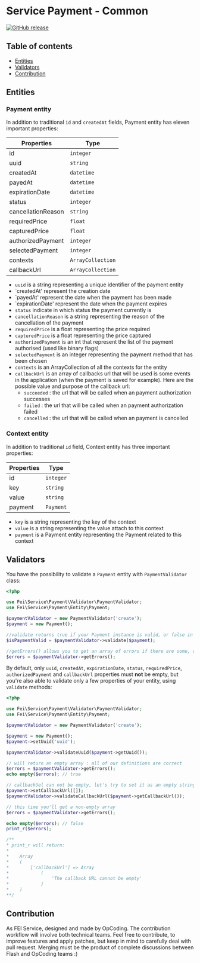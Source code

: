# Service Payment - Common

[![GitHub release](https://img.shields.io/github/release/flash-global/payment-common.svg?style=for-the-badge)](README.md)

## Table of contents
- [Entities](#entities)
- [Validators](#validators)
- [Contribution](#contribution)

## Entities

### Payment entity

In addition to traditional `id` and `createdAt` fields, Payment entity has eleven important properties:

| Properties    			| Type              |
|---------------------|-------------------|
| id            			| `integer`         |
| uuid          			| `string`          |
| createdAt     			| `datetime`        |
| payedAt     				| `datetime`        |
| expirationDate 			| `datetime`        |
| status 							| `integer`         |
| cancellationReason	| `string`         	|
| requiredPrice       | `float`         	|
| capturedPrice       | `float`         	|
| authorizedPayment 	| `integer`         |
| selectedPayment 		| `integer`         |
| contexts						| `ArrayCollection` |
| callbackUrl					| `ArrayCollection` |

* `uuid` is a string representing a unique identifier of the payment entity
* `createdAt' represent the creation date
* `payedAt' represent the date when the payment has been made
* `expirationDate' represent the date when the payment expires
* `status` indicate in which status the payment currently is
* `cancellationReason` is a string representing the reason of the cancellation of the payment
* `requiredPrice` is a float representing the price required
* `capturedPrice` is a float representing the price captured
* `authorizedPayment` is an int that represent the list of the payment authorised (used like binary flags)
* `selectedPayment` is an integer representing the payment method that has been chosen
* `contexts` is an ArrayCollection of all the contexts for the entity
* `callbackUrl` is an array of callbacks url that will be used is some events in the application (when the payment is saved for example). Here are the possible value and purpose of the callback url:
	* `succeeded` : the url that will be called when an payment authorization successes
	* `failed` : the url that will be called when an payment authorization failed
	* `cancelled` : the url that will be called when an payment is cancelled 

### Context entity

In addition to traditional `id` field, Context entity has three important properties:

| Properties  | Type        |
|-------------|-------------|
| id 					| `integer`   |
| key     		| `string`    |
| value 			| `string`    |
| payment 		| `Payment` 	|

* `key` is a string representing the key of the context
* `value` is a string representing the value attach to this context
* `payment` is a Payment entity representing the Payment related to this context


## Validators


You have the possibility to validate a `Payment` entity with `PaymentValidator` class:

```php
<?php

use Fei\Service\Payment\Validator\PaymentValidator;
use Fei\Service\Payment\Entity\Payment;

$paymentValidator = new PaymentValidator('create');
$payment = new Payment();

//validate returns true if your Payment instance is valid, or false in the other case
$isPaymentValid = $paymentValidator->validate($payment);

//getErrors() allows you to get an array of errors if there are some, or an empty array in the other case
$errors = $paymentValidator->getErrors();
```

By default, only `uuid`, `createdAt`, `expirationDate`, `status`, `requiredPrice`, `authorizedPayment` and `callbackUrl` properties must **not** be empty,
but you're also able to validate only a few properties of your entity, using `validate` methods:

```php
<?php

use Fei\Service\Payment\Validator\PaymentValidator;
use Fei\Service\Payment\Entity\Payment;

$paymentValidator = new PaymentValidator('create');

$payment = new Payment();
$payment->setUuid('uuid');

$paymentValidator->validateUuid($payment->getUuid());

// will return an empty array : all of our definitions are correct
$errors = $paymentValidator->getErrors();
echo empty($errors); // true

// callbackUel can not be empty, let's try to set it as an empty string
$payment->setCallbackUrl([]);
$paymentValidator->validateCallbackUrl($payment->getCallbackUrl());

// this time you'll get a non-empty array
$errors = $paymentValidator->getErrors();

echo empty($errors); // false
print_r($errors);

/**
* print_r will return:
*
*    Array
*    (
*        ['callbackUrl'] => Array
*            (
*                'The callback URL cannot be empty'
*            )
*    )
**/
```

## Contribution
As FEI Service, designed and made by OpCoding. The contribution workflow will involve both technical teams. Feel free to contribute, to improve features and apply patches, but keep in mind to carefully deal with pull request. Merging must be the product of complete discussions between Flash and OpCoding teams :) 